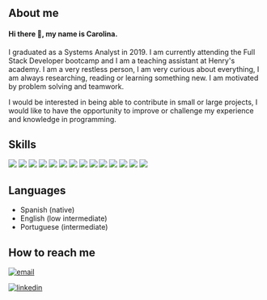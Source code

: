 ## About me

#### Hi there 👋, my name is Carolina.
I graduated as a Systems Analyst in 2019. I am currently attending the Full Stack Developer bootcamp and I am a teaching assistant at Henry's academy. I am a very restless person, I am very curious about everything, I am always researching, reading or learning something new. I am motivated by problem solving and teamwork.

I would be interested in being able to contribute in small or large projects, I would like to have the opportunity to improve or challenge my experience and knowledge in programming.


## Skills

<img src = "https://img.shields.io/badge/-HTML5-E34F26?style=flat&logo=html5&logoColor=white"> <img src = "https://img.shields.io/badge/-CSS3-1572B6?style=flat&logo=css3&logoColor=white">
<img src="https://img.shields.io/badge/-Bootstrap-563D7C?style=flat&logo=bootstrap&logoColor=white">
<img src="https://img.shields.io/badge/-JavaScript-eed718?style=flat&logo=javascript&logoColor=ffffff">
<img src="https://img.shields.io/badge/-React-000000?style=flat&logo=react&logoColor=00c8ff">
<img src="https://img.shields.io/badge/-Redux-5E4194?style=flat">
<img src="https://img.shields.io/badge/-Node-3C873A?style=flat&logo=Node.js&logoColor=white">
<img src="https://img.shields.io/badge/-Express.js-787878?style=flat">
<img src="https://img.shields.io/badge/-Sequelize ORM-1572B6?style=flat">
<img src="https://img.shields.io/badge/-PostgreSQL-326590?style=flat">
<img src="https://img.shields.io/badge/-Mongoose ODM-880000?style=flat">
<img src="https://img.shields.io/badge/-MongoDB-82C568?style=flat">
<img src="http://img.shields.io/badge/-Git-F1502F?style=flat&logo=git&logoColor=FFFFFF">
<img src="http://img.shields.io/badge/-Github-000000?style=flat&logo=github&logoColor=FFFFFF">


## Languages

- Spanish (native)
- English (low intermediate)
- Portuguese (intermediate)


## How to reach me

[<img src='https://img.shields.io/badge/Email-Carolina%20Arce-blue' alt='email'>](mailto:c-n-a@outlook.com) 

[<img src='https://img.shields.io/badge/--linkedin?label=LinkedIn&logo=LinkedIn&style=social' alt='linkedin'>](https://www.linkedin.com/in/carolinanarce/)  

<!--
**cna-cmd/cna-cmd** is a ✨ _special_ ✨ repository because its `README.md` (this file) appears on your GitHub profile.

Here are some ideas to get you started:

- 🔭 I’m currently working on ...
- 🌱 I’m currently learning ...
- 👯 I’m looking to collaborate on ...
- 🤔 I’m looking for help with ...
- 💬 Ask me about ...
- 📫 How to reach me: ...
- 😄 Pronouns: ...
- ⚡ Fun fact: ...
-->
